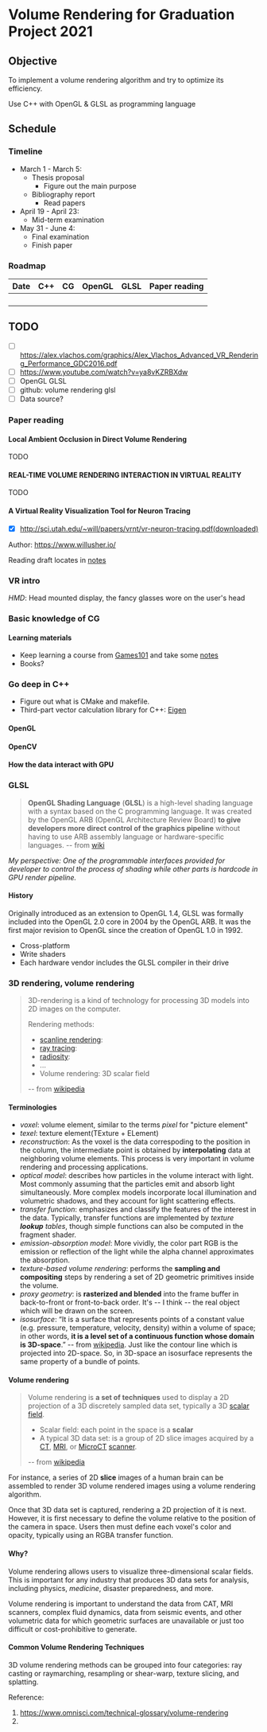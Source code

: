 # Volume Rendering for Graduation Project 2021

> 

## Objective

To implement a volume rendering algorithm and try to optimize its efficiency.

Use C++ with OpenGL & GLSL as programming language



## Schedule

### Timeline

- March 1 - March 5:
  - Thesis proposal
    - Figure out the main purpose
  - Bibliography report
    - Read papers
- April 19 - April 23:
  - Mid-term examination
- May 31 - June 4:
  - Final examination
  - Finish paper



### Roadmap

| Date | C++  | CG   | OpenGL | GLSL | Paper reading |
| ---- | ---- | ---- | ------ | ---- | ------------- |
|      |      |      |        |      |               |
|      |      |      |        |      |               |
|      |      |      |        |      |               |
|      |      |      |        |      |               |









## TODO

* [ ] https://alex.vlachos.com/graphics/Alex_Vlachos_Advanced_VR_Rendering_Performance_GDC2016.pdf
* [ ] https://www.youtube.com/watch?v=ya8vKZRBXdw
* [ ] OpenGL GLSL
* [ ] github: volume rendering glsl
* [ ] Data source?

### Paper reading

#### Local Ambient Occlusion in Direct Volume Rendering

TODO

#### REAL-TIME VOLUME RENDERING INTERACTION IN VIRTUAL REALITY

TODO

#### A Virtual Reality Visualization Tool for Neuron Tracing

* [x] http://sci.utah.edu/~will/papers/vrnt/vr-neuron-tracing.pdf(downloaded)

Author: https://www.willusher.io/

Reading draft locates in [notes](https://github.com/CoyoteWaltz/MarkdownNotes/blob/master/02learning_notes/computer_graphics/paper_reading.md)







### VR intro

*HMD*: Head mounted display, the fancy glasses wore on the user's head



### Basic knowledge of CG

#### Learning materials

- Keep learning a course from [Games101](https://www.bilibili.com/video/BV1X7411F744) and take some [notes](https://github.com/CoyoteWaltz/MarkdownNotes/tree/master/02learning_notes/computer_graphics)
- Books?



### Go deep in C++

- Figure out what is CMake and makefile.
- Third-part vector calculation library for C++: [Eigen](http://eigen.tuxfamily.org/index.php?title=Main_Page)

#### OpenGL



#### OpenCV



#### How the data interact with GPU





### GLSL

> **OpenGL Shading Language** (**GLSL**) is a high-level shading language with a syntax based on the C programming language. It was created by the OpenGL ARB (OpenGL Architecture Review Board) **to give developers more direct control of the graphics pipeline** without having to use ARB assembly language or hardware-specific languages. -- from [wiki](https://en.wikipedia.org/wiki/OpenGL_Shading_Language)

*My perspective: One of the programmable interfaces provided for developer to control the process of shading while other parts is hardcode in GPU render pipeline.*

#### History

Originally introduced as an extension to OpenGL 1.4, GLSL was formally included into the OpenGL 2.0 core in 2004 by the OpenGL ARB. It was the first major revision to OpenGL since the creation of OpenGL 1.0 in 1992.

- Cross-platform
- Write shaders
- Each hardware vendor includes the GLSL compiler in their drive



### 3D rendering, volume rendering

> 3D-rendering is a kind of technology for processing 3D models into 2D images on the computer.
>
> Rendering methods:
>
> - [scanline rendering](https://en.wikipedia.org/wiki/Scanline_rendering):
> - [ray tracing](https://en.wikipedia.org/wiki/Ray_tracing_(graphics)):
> - [radiosity](https://en.wikipedia.org/wiki/Radiosity_(computer_graphics)):
> - ...
> - Volume rendering: 3D scalar field
>
> 
>
> -- from [wikipedia](https://en.wikipedia.org/wiki/3D_rendering)

#### Terminologies

- *voxel*: volume element, similar to the terms *pixel* for "picture element"
- *texel*: texture element(TExture + ELement)
- *reconstruction*: As the voxel is the data correspoding to the position in the column, the intermediate point is obtained by **interpolating** data at neighboring volume elements. This process is very important in volume rendering and processing applications.
- *optical model*: describes how particles in the volume interact with light. Most commonly assuming that the particles emit and absorb light simultaneously. More complex models incorporate local illumination and volumetric shadows, and they account for light scattering effects.
- *transfer function*: emphasizes and classify the features of the interest in the data. Typically, transfer functions are implemented by *texture **lookup** tables*, though simple functions can also be computed in the fragment shader.
- *emission-absorption model*: More vividly, the color part RGB is the emission or reflection of the light while the alpha channel approximates the absorption.
- *texture-based volume rendering*: performs the **sampling and compositing** steps by rendering a set of 2D geometric primitives inside the volume.
- *proxy geometry*: is **rasterized and blended** into the frame buffer in back-to-front or front-to-back order. It's -- I think -- the real object which will be drawn on the screen.
- *isosurface*: “It is a surface that represents points of a constant value (e.g. pressure, temperature, velocity, density) within a volume of space; in other words, **it is a level set of a continuous function whose domain is 3D-space**.” -- from [wikipedia](https://en.wikipedia.org/wiki/Isosurface). Just like the contour line which is projected into 2D-space. So, in 3D-space an isosurface represents the same property of a bundle of points.



#### Volume rendering

> Volume rendering is **a set of techniques** used to display a 2D projection of a 3D discretely sampled data set, typically a 3D [scalar field](https://en.wikipedia.org/wiki/Scalar_field).
>
> - Scalar field: each point in the space is a **scalar**
> - A typical 3D data set: is a group of 2D slice images acquired by a [CT](https://en.wikipedia.org/wiki/Computed_axial_tomography), [MRI](https://en.wikipedia.org/wiki/Magnetic_resonance_imaging), or [MicroCT](https://en.wikipedia.org/wiki/Microtomography) [scanner](https://en.wikipedia.org/wiki/Image_scanner).
>
> -- from [wikipedia](https://en.wikipedia.org/wiki/Volume_rendering)

For instance, a series of 2D **slice** images of a human brain can be assembled to render 3D volume rendered images using a volume rendering algorithm.

Once that 3D data set is captured, rendering a 2D projection of it is next. However, it is first necessary to define the volume relative to the position of the camera in space. Users then must define each voxel's color and opacity, typically using an RGBA transfer function.

#### Why?

Volume rendering allows users to visualize three-dimensional scalar fields. This is important for any industry that produces 3D data sets for analysis, including physics, *medicine*, disaster preparedness, and more.

Volume rendering is important to understand the data from CAT, MRI scanners, complex fluid dynamics, data from seismic events, and other volumetric data for which geometric surfaces are unavailable or just too difficult or cost-prohibitive to generate.



#### Common Volume Rendering Techniques

3D volume rendering methods can be grouped into four categories: ray casting or raymarching, resampling or shear-warp, texture slicing, and splatting.





Reference:

1. https://www.omnisci.com/technical-glossary/volume-rendering
2. 